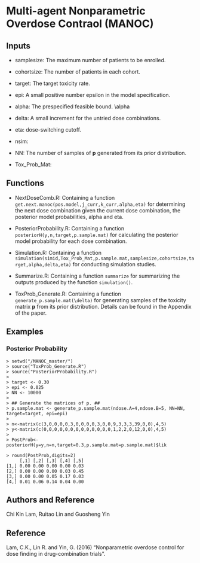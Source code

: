 # Multi-agent Nonparametric Overdose Contraol (MANOC)
## Inputs 
- samplesize: The maximum number of patients to be enrolled.  
- cohortsize: The number of patients in each cohort. 
- target: The target toxicity rate. 
- epi: A small positive number epsilon in the model specification.  
- alpha: The prespecified feasible bound.    \alpha    

- delta: A small increment for the untried dose combinations.
- eta: dose-switching cutoff.
- nsim:
- NN: The number of samples of **p** generated from its prior distribution.
- Tox_Prob_Mat:

## Functions
- NextDoseComb.R: Containing a function `get.next.manoc(pos.model,j_curr,k_curr,alpha,eta)` for determining the next dose combination given the current dose combination, the posterior model probabilities, alpha and eta. 

- PosteriorProbability.R: Containing a function `posteriorH(y,n,target,p.sample.mat)` for calculating the posterior model probability for each dose combination.

- Simulation.R: Containing a function `simulation(simid,Tox_Prob_Mat,p.sample.mat,samplesize,cohortsize,target,alpha,delta,eta)` for conducting simulation studies. 

- Summarize.R: Containing a function `summarize` for summarizing the outputs produced by the function `simulation()`.

- ToxProb_Generate.R: Containing a function `generate_p.sample.mat(\delta)` for generating samples of the toxicity matrix **p** from its prior distribution. Details can be found in the Appendix of the paper. 

## Examples
### Posterior Probability
```
> setwd("/MANOC_master/")
> source("ToxProb_Generate.R")
> source("PosteriorProbability.R")
> 
> target <- 0.30
> epi <- 0.025
> NN <- 10000
> 
> ## Generate the matrices of p. ## 
> p.sample.mat <- generate_p.sample.mat(ndose.A=4,ndose.B=5, NN=NN, target=target, epi=epi) 
> 
> n<-matrix(c(3,0,0,0,0,3,0,0,0,0,3,0,0,9,3,3,3,39,0,0),4,5)
> y<-matrix(c(0,0,0,0,0,0,0,0,0,0,0,0,0,1,2,2,0,12,0,0),4,5)
> 
> PostProb<-posteriorH(y=y,n=n,target=0.3,p.sample.mat=p.sample.mat)$lik
```

```
> round(PostProb,digits=2)
     [,1] [,2] [,3] [,4] [,5]
[1,] 0.00 0.00 0.00 0.00 0.03
[2,] 0.00 0.00 0.00 0.03 0.45
[3,] 0.00 0.00 0.05 0.17 0.03
[4,] 0.01 0.06 0.14 0.04 0.00
```

## Authors and Reference
Chi Kin Lam, Ruitao Lin and Guosheng Yin 

## Reference
Lam, C.K., Lin R. and Yin, G. (2016) “Nonparametric overdose control for dose finding in drug-combination trials”.
